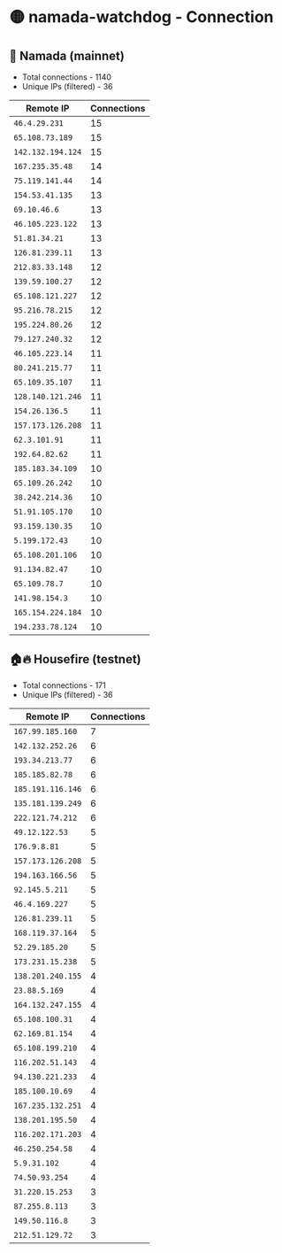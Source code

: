 # 🟡 namada-watchdog - Connection

## 🚀 Namada (mainnet)
- Total connections - 1140
- Unique IPs (filtered) - 36

| Remote IP | Connections |
|-----------|-------------|
| `46.4.29.231` | 15 |
| `65.108.73.189` | 15 |
| `142.132.194.124` | 15 |
| `167.235.35.48` | 14 |
| `75.119.141.44` | 14 |
| `154.53.41.135` | 13 |
| `69.10.46.6` | 13 |
| `46.105.223.122` | 13 |
| `51.81.34.21` | 13 |
| `126.81.239.11` | 13 |
| `212.83.33.148` | 12 |
| `139.59.100.27` | 12 |
| `65.108.121.227` | 12 |
| `95.216.78.215` | 12 |
| `195.224.80.26` | 12 |
| `79.127.240.32` | 12 |
| `46.105.223.14` | 11 |
| `80.241.215.77` | 11 |
| `65.109.35.107` | 11 |
| `128.140.121.246` | 11 |
| `154.26.136.5` | 11 |
| `157.173.126.208` | 11 |
| `62.3.101.91` | 11 |
| `192.64.82.62` | 11 |
| `185.183.34.109` | 10 |
| `65.109.26.242` | 10 |
| `38.242.214.36` | 10 |
| `51.91.105.170` | 10 |
| `93.159.130.35` | 10 |
| `5.199.172.43` | 10 |
| `65.108.201.106` | 10 |
| `91.134.82.47` | 10 |
| `65.109.78.7` | 10 |
| `141.98.154.3` | 10 |
| `165.154.224.184` | 10 |
| `194.233.78.124` | 10 |

## 🏠🔥 Housefire (testnet)

- Total connections - 171
- Unique IPs (filtered) - 36

| Remote IP | Connections |
|-----------|-------------|
| `167.99.185.160` | 7 |
| `142.132.252.26` | 6 |
| `193.34.213.77` | 6 |
| `185.185.82.78` | 6 |
| `185.191.116.146` | 6 |
| `135.181.139.249` | 6 |
| `222.121.74.212` | 6 |
| `49.12.122.53` | 5 |
| `176.9.8.81` | 5 |
| `157.173.126.208` | 5 |
| `194.163.166.56` | 5 |
| `92.145.5.211` | 5 |
| `46.4.169.227` | 5 |
| `126.81.239.11` | 5 |
| `168.119.37.164` | 5 |
| `52.29.185.20` | 5 |
| `173.231.15.238` | 5 |
| `138.201.240.155` | 4 |
| `23.88.5.169` | 4 |
| `164.132.247.155` | 4 |
| `65.108.100.31` | 4 |
| `62.169.81.154` | 4 |
| `65.108.199.210` | 4 |
| `116.202.51.143` | 4 |
| `94.130.221.233` | 4 |
| `185.100.10.69` | 4 |
| `167.235.132.251` | 4 |
| `138.201.195.50` | 4 |
| `116.202.171.203` | 4 |
| `46.250.254.58` | 4 |
| `5.9.31.102` | 4 |
| `74.50.93.254` | 4 |
| `31.220.15.253` | 3 |
| `87.255.8.113` | 3 |
| `149.50.116.8` | 3 |
| `212.51.129.72` | 3 |

